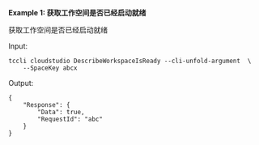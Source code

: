 **Example 1: 获取工作空间是否已经启动就绪**

获取工作空间是否已经启动就绪

Input: 

```
tccli cloudstudio DescribeWorkspaceIsReady --cli-unfold-argument  \
    --SpaceKey abcx
```

Output: 
```
{
    "Response": {
        "Data": true,
        "RequestId": "abc"
    }
}
```

